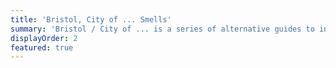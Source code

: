 ```yaml
---
title: 'Bristol, City of ... Smells'
summary: 'Bristol / City of ... is a series of alternative guides to inspire the reader to explore Bristol via the senses.'
displayOrder: 2
featured: true
---
```

